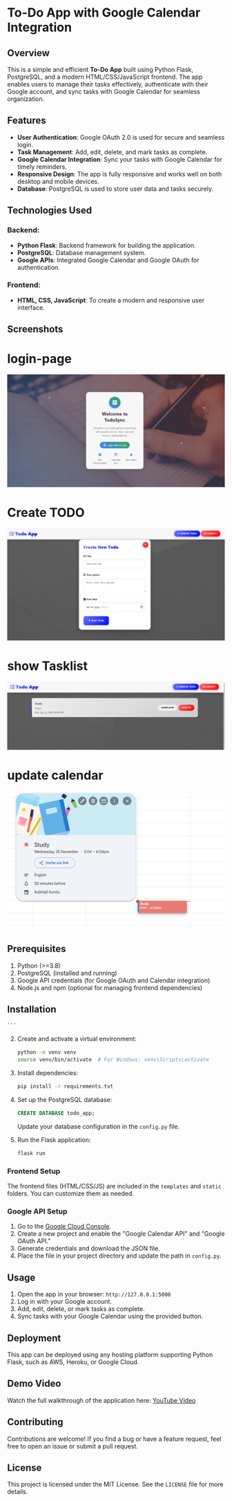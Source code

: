 
# To-Do App with Google Calendar Integration

## Overview

This is a simple and efficient **To-Do App** built using Python Flask, PostgreSQL, and a modern HTML/CSS/JavaScript frontend. The app enables users to manage their tasks effectively, authenticate with their Google account, and sync tasks with Google Calendar for seamless organization.

## Features

- **User Authentication**: Google OAuth 2.0 is used for secure and seamless login.
- **Task Management**: Add, edit, delete, and mark tasks as complete.
- **Google Calendar Integration**: Sync your tasks with Google Calendar for timely reminders.
- **Responsive Design**: The app is fully responsive and works well on both desktop and mobile devices.
- **Database**: PostgreSQL is used to store user data and tasks securely.

## Technologies Used

### Backend:
- **Python Flask**: Backend framework for building the application.
- **PostgreSQL**: Database management system.
- **Google APIs**: Integrated Google Calendar and Google OAuth for authentication.

### Frontend:
- **HTML, CSS, JavaScript**: To create a modern and responsive user interface.

## Screenshots
# login-page
![To-Do App Screenshot](./public/images/a.png)
# Create TODO
![To-Do App Screenshot](./public/images/b.png)
# show Tasklist
![To-Do App Screenshot](./public/images/c.png)
# update calendar
![To-Do App Screenshot](./public/images/e.png)


## Prerequisites

1. Python (>=3.8)
2. PostgreSQL (installed and running)
3. Google API credentials (for Google OAuth and Calendar integration)
4. Node.js and npm (optional for managing frontend dependencies)

## Installation

<!-- ### Backend Setup
1. Clone the repository:
    ```bash
    git clone 
    cd todo-app -->
    ```

2. Create and activate a virtual environment:
    ```bash
    python -m venv venv
    source venv/bin/activate  # For Windows: venv\Scripts\activate
    ```

3. Install dependencies:
    ```bash
    pip install -r requirements.txt
    ```

4. Set up the PostgreSQL database:
    ```sql
    CREATE DATABASE todo_app;
    ```
    Update your database configuration in the `config.py` file.

5. Run the Flask application:
    ```bash
    flask run
    ```

### Frontend Setup
The frontend files (HTML/CSS/JS) are included in the `templates` and `static` folders. You can customize them as needed.

### Google API Setup
1. Go to the [Google Cloud Console](https://console.cloud.google.com/).
2. Create a new project and enable the "Google Calendar API" and "Google OAuth API."
3. Generate credentials and download the JSON file.
4. Place the file in your project directory and update the path in `config.py`.

## Usage
1. Open the app in your browser: `http://127.0.0.1:5000`
2. Log in with your Google account.
3. Add, edit, delete, or mark tasks as complete.
4. Sync tasks with your Google Calendar using the provided button.

## Deployment
This app can be deployed using any hosting platform supporting Python Flask, such as AWS, Heroku, or Google Cloud.

## Demo Video
Watch the full walkthrough of the application here: [YouTube Video](https://www.youtube.com/your-video-link)

## Contributing
Contributions are welcome! If you find a bug or have a feature request, feel free to open an issue or submit a pull request.

## License
This project is licensed under the MIT License. See the `LICENSE` file for more details.
